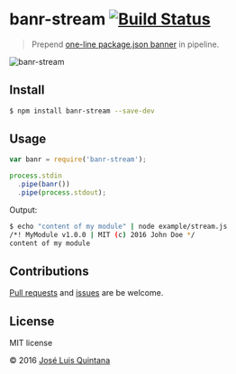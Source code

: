 # banr-stream [![Build Status](https://travis-ci.org/joseluisq/banr-stream.svg?branch=master)](https://travis-ci.org/joseluisq/banr-stream)
> Prepend [one-line package.json banner](https://github.com/joseluisq/banr) in pipeline.

![banr-stream](https://cloud.githubusercontent.com/assets/1700322/13168007/7f349674-d6a6-11e5-935d-b3e71aa2a231.png)

## Install

```sh
$ npm install banr-stream --save-dev
```

## Usage

```js
var banr = require('banr-stream');

process.stdin
  .pipe(banr())
  .pipe(process.stdout);
```

Output:

```sh
$ echo "content of my module" | node example/stream.js
/*! MyModule v1.0.0 | MIT (c) 2016 John Doe */
content of my module
```

## Contributions
[Pull requests](https://github.com/joseluisq/banr-stream/pulls) and [issues](https://github.com/joseluisq/banr-stream/issues) are be welcome.

## License
MIT license

© 2016 [José Luis Quintana](http://git.io/joseluisq)
